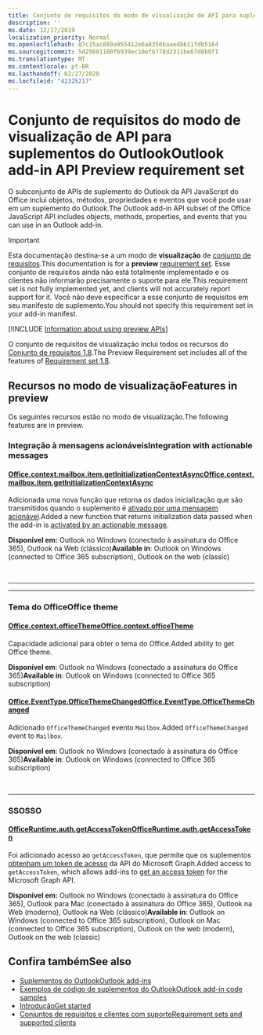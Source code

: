 ```yaml
---
title: Conjunto de requisitos do modo de visualização de API para suplementos do Outlook
description: ''
ms.date: 12/17/2019
localization_priority: Normal
ms.openlocfilehash: 87c15ac889a955412e6a8350baaed8611fdb5164
ms.sourcegitcommit: 5d29801180f6939ec10efb778d2311be67d8b9f1
ms.translationtype: MT
ms.contentlocale: pt-BR
ms.lasthandoff: 02/27/2020
ms.locfileid: "42325217"
---
```

# <a name="outlook-add-in-api-preview-requirement-set"></a><span data-ttu-id="1bf29-102">Conjunto de requisitos do modo de visualização de API para suplementos do Outlook</span><span class="sxs-lookup"><span data-stu-id="1bf29-102">Outlook add-in API Preview requirement set</span></span>

<span data-ttu-id="1bf29-103">O subconjunto de APIs de suplemento do Outlook da API JavaScript do Office inclui objetos, métodos, propriedades e eventos que você pode usar em um suplemento do Outlook.</span><span class="sxs-lookup"><span data-stu-id="1bf29-103">The Outlook add-in API subset of the Office JavaScript API includes objects, methods, properties, and events that you can use in an Outlook add-in.</span></span>

> [!IMPORTANT]
> <span data-ttu-id="1bf29-104">Esta documentação destina-se a um modo de **visualização** de [conjunto de requisitos](/office/dev/add-ins/reference/requirement-sets/outlook-api-requirement-sets).</span><span class="sxs-lookup"><span data-stu-id="1bf29-104">This documentation is for a **preview** [requirement set](/office/dev/add-ins/reference/requirement-sets/outlook-api-requirement-sets).</span></span> <span data-ttu-id="1bf29-105">Esse conjunto de requisitos ainda não está totalmente implementado e os clientes não informarão precisamente o suporte para ele.</span><span class="sxs-lookup"><span data-stu-id="1bf29-105">This requirement set is not fully implemented yet, and clients will not accurately report support for it.</span></span> <span data-ttu-id="1bf29-106">Você não deve especificar a esse conjunto de requisitos em seu manifesto de suplemento.</span><span class="sxs-lookup"><span data-stu-id="1bf29-106">You should not specify this requirement set in your add-in manifest.</span></span>

[!INCLUDE [Information about using preview APIs](../../../includes/using-preview-apis-host.md)]

<span data-ttu-id="1bf29-107">O conjunto de requisitos de visualização inclui todos os recursos do [Conjunto de requisitos 1.8](../requirement-set-1.8/outlook-requirement-set-1.8.md).</span><span class="sxs-lookup"><span data-stu-id="1bf29-107">The Preview Requirement set includes all of the features of [Requirement set 1.8](../requirement-set-1.8/outlook-requirement-set-1.8.md).</span></span>

## <a name="features-in-preview"></a><span data-ttu-id="1bf29-108">Recursos no modo de visualização</span><span class="sxs-lookup"><span data-stu-id="1bf29-108">Features in preview</span></span>

<span data-ttu-id="1bf29-109">Os seguintes recursos estão no modo de visualização.</span><span class="sxs-lookup"><span data-stu-id="1bf29-109">The following features are in preview.</span></span>

### <a name="integration-with-actionable-messages"></a><span data-ttu-id="1bf29-110">Integração à mensagens acionáveis</span><span class="sxs-lookup"><span data-stu-id="1bf29-110">Integration with actionable messages</span></span>

#### <a name="officecontextmailboxitemgetinitializationcontextasync"></a>[<span data-ttu-id="1bf29-111">Office.context.mailbox.item.getInitializationContextAsync</span><span class="sxs-lookup"><span data-stu-id="1bf29-111">Office.context.mailbox.item.getInitializationContextAsync</span></span>](office.context.mailbox.item.md#methods)

<span data-ttu-id="1bf29-112">Adicionada uma nova função que retorna os dados inicialização que são transmitidos quando o suplemento é [ativado por uma mensagem acionável](/outlook/actionable-messages/invoke-add-in-from-actionable-message).</span><span class="sxs-lookup"><span data-stu-id="1bf29-112">Added a new function that returns initialization data passed when the add-in is [activated by an actionable message](/outlook/actionable-messages/invoke-add-in-from-actionable-message).</span></span>

<span data-ttu-id="1bf29-113">**Disponível em:** Outlook no Windows (conectado à assinatura do Office 365), Outlook na Web (clássico)</span><span class="sxs-lookup"><span data-stu-id="1bf29-113">**Available in**: Outlook on Windows (connected to Office 365 subscription), Outlook on the web (classic)</span></span>

<br>

---

---

### <a name="office-theme"></a><span data-ttu-id="1bf29-114">Tema do Office</span><span class="sxs-lookup"><span data-stu-id="1bf29-114">Office theme</span></span>

#### <a name="officecontextofficetheme"></a>[<span data-ttu-id="1bf29-115">Office.context.officeTheme</span><span class="sxs-lookup"><span data-stu-id="1bf29-115">Office.context.officeTheme</span></span>](/javascript/api/office/office.context#officetheme)

<span data-ttu-id="1bf29-116">Capacidade adicional para obter o tema do Office.</span><span class="sxs-lookup"><span data-stu-id="1bf29-116">Added ability to get Office theme.</span></span>

<span data-ttu-id="1bf29-117">**Disponível em**: Outlook no Windows (conectado a assinatura do Office 365)</span><span class="sxs-lookup"><span data-stu-id="1bf29-117">**Available in**: Outlook on Windows (connected to Office 365 subscription)</span></span>

#### <a name="officeeventtypeofficethemechanged"></a>[<span data-ttu-id="1bf29-118">Office.EventType.OfficeThemeChanged</span><span class="sxs-lookup"><span data-stu-id="1bf29-118">Office.EventType.OfficeThemeChanged</span></span>](/javascript/api/office/office.eventtype)

<span data-ttu-id="1bf29-119">Adicionado `OfficeThemeChanged` evento `Mailbox`.</span><span class="sxs-lookup"><span data-stu-id="1bf29-119">Added `OfficeThemeChanged` event to `Mailbox`.</span></span>

<span data-ttu-id="1bf29-120">**Disponível em**: Outlook no Windows (conectado à assinatura do Office 365)</span><span class="sxs-lookup"><span data-stu-id="1bf29-120">**Available in**: Outlook on Windows (connected to Office 365 subscription)</span></span>

<br>

---

### <a name="sso"></a><span data-ttu-id="1bf29-121">SSO</span><span class="sxs-lookup"><span data-stu-id="1bf29-121">SSO</span></span>

#### <a name="officeruntimeauthgetaccesstoken"></a>[<span data-ttu-id="1bf29-122">OfficeRuntime.auth.getAccessToken</span><span class="sxs-lookup"><span data-stu-id="1bf29-122">OfficeRuntime.auth.getAccessToken</span></span>](/office/dev/add-ins/develop/sso-in-office-add-ins#sso-api-reference)

<span data-ttu-id="1bf29-123">Foi adicionado acesso ao `getAccessToken`, que permite que os suplementos [obtenham um token de acesso](../../../outlook/authenticate-a-user-with-an-sso-token.md) da API do Microsoft Graph.</span><span class="sxs-lookup"><span data-stu-id="1bf29-123">Added access to `getAccessToken`, which allows add-ins to [get an access token](../../../outlook/authenticate-a-user-with-an-sso-token.md) for the Microsoft Graph API.</span></span>

<span data-ttu-id="1bf29-124">**Disponível em:** Outlook no Windows (conectado à assinatura do Office 365), Outlook para Mac (conectado à assinatura do Office 365), Outlook na Web (moderno), Outlook na Web (clássico)</span><span class="sxs-lookup"><span data-stu-id="1bf29-124">**Available in**: Outlook on Windows (connected to Office 365 subscription), Outlook on Mac (connected to Office 365 subscription), Outlook on the web (modern), Outlook on the web (classic)</span></span>

## <a name="see-also"></a><span data-ttu-id="1bf29-125">Confira também</span><span class="sxs-lookup"><span data-stu-id="1bf29-125">See also</span></span>

- [<span data-ttu-id="1bf29-126">Suplementos do Outlook</span><span class="sxs-lookup"><span data-stu-id="1bf29-126">Outlook add-ins</span></span>](../../../outlook/outlook-add-ins-overview.md)
- [<span data-ttu-id="1bf29-127">Exemplos de código de suplementos do Outlook</span><span class="sxs-lookup"><span data-stu-id="1bf29-127">Outlook add-in code samples</span></span>](https://developer.microsoft.com/outlook/gallery/?filterBy=Outlook,Samples,Add-ins)
- [<span data-ttu-id="1bf29-128">Introdução</span><span class="sxs-lookup"><span data-stu-id="1bf29-128">Get started</span></span>](../../../quickstarts/outlook-quickstart.md)
- [<span data-ttu-id="1bf29-129">Conjuntos de requisitos e clientes com suporte</span><span class="sxs-lookup"><span data-stu-id="1bf29-129">Requirement sets and supported clients</span></span>](../../requirement-sets/outlook-api-requirement-sets.md)
